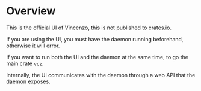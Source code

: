 # Overview

This is the official UI of Vincenzo, this is not published to crates.io.

If you are using the UI, you must have the daemon running beforehand, otherwise it will error.

If you want to run both the UI and the daemon at the same time, to go the main crate `vcz`.

Internally, the UI communicates with the daemon through a web API that the daemon exposes.
